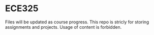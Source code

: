 # ECE325

Files will be updated as course progress. 
This repo is stricly for storing assignments and projects. Usage of content is forbidden.
